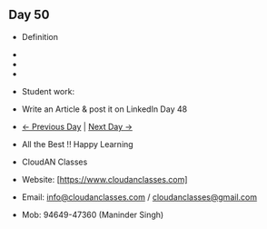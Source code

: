 ## Day 50

- Definition
  
- 

- 

- 

- Student work:
- Write an Article & post it on LinkedIn Day 48
- [← Previous Day](../Day49/README.md) | [Next Day →](../Day01/README.md)

- All the Best !! Happy Learning
- CloudAN Classes
- Website: [https://www.cloudanclasses.com]
- Email: info@cloudanclasses.com / cloudanclasses@gmail.com
- Mob: 94649-47360 (Maninder Singh)











